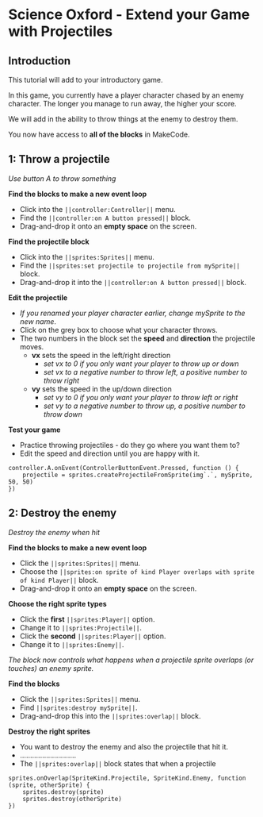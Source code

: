 # Science Oxford - Extend your Game with Projectiles

## Introduction

This tutorial will add to your introductory game.

In this game, you currently have a player character chased by an enemy character.
The longer you manage to run away, the higher your score.

We will add in the ability to throw things at the enemy to destroy them.

You now have access to **all of the blocks** in MakeCode.

## 1: Throw a projectile
*Use button A to throw something*

**Find the blocks to make a new event loop**
- Click into the ``||controller:Controller||`` menu.
- Find the ``||controller:on A button pressed||`` block.
- Drag-and-drop it onto an **empty space** on the screen.

**Find the projectile block**
- Click into the ``||sprites:Sprites||`` menu.
- Find the ``||sprites:set projectile to projectile from mySprite||`` block.
- Drag-and-drop it into the ``||controller:on A button pressed||`` block.

**Edit the projectile**
- *If you renamed your player character earlier, change mySprite to the new name*.
- Click on the grey box to choose what your character throws.
- The two numbers in the block set the **speed** and **direction** the projectile moves.
    - **vx** sets the speed in the left/right direction
        - *set vx to 0 if you only want your player to throw up or down*
        - *set vx to a negative number to throw left, a positive number to throw right*
    - **vy** sets the speed in the up/down direction
        - *set vy to 0 if you only want your player to throw left or right*
        - *set vy to a negative number to throw up, a positive number to throw down*

**Test your game**
- Practice throwing projectiles - do they go where you want them to?
- Edit the speed and direction until you are happy with it.

```blocks
controller.A.onEvent(ControllerButtonEvent.Pressed, function () {
    projectile = sprites.createProjectileFromSprite(img`.`, mySprite, 50, 50)
})
```


## 2: Destroy the enemy
*Destroy the enemy when hit*

**Find the blocks to make a new event loop**
- Click the ``||sprites:Sprites||`` menu.
- Choose the ``||sprites:on sprite of kind Player overlaps with sprite of kind Player||`` block.
- Drag-and-drop it onto an **empty space** on the screen.

**Choose the right sprite types**
- Click the **first** ``||sprites:Player||`` option.
- Change it to ``||sprites:Projectile||``.
- Click the **second** ``||sprites:Player||`` option.
- Change it to ``||sprites:Enemy||``.

*The block now controls what happens when a projectile sprite overlaps (or touches) an enemy sprite.*

**Find the blocks**
- Click the ``||sprites:Sprites||`` menu.
- Find ``||sprites:destroy mySprite||``.
- Drag-and-drop this into the ``||sprites:overlap||`` block.

**Destroy the right sprites**
- You want to destroy the enemy and also the projectile that hit it.
- ............................
- The ``||sprites:overlap||`` block states that when a projectile

```blocks
sprites.onOverlap(SpriteKind.Projectile, SpriteKind.Enemy, function (sprite, otherSprite) {
    sprites.destroy(sprite)
    sprites.destroy(otherSprite)
})
```